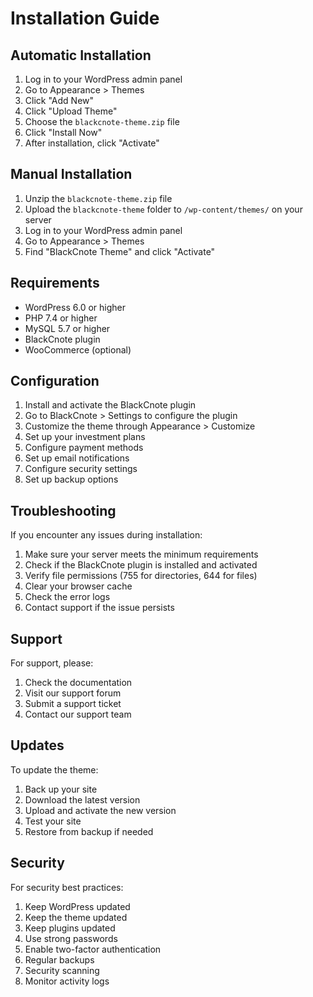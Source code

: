 # Installation Guide

## Automatic Installation

1. Log in to your WordPress admin panel
2. Go to Appearance > Themes
3. Click "Add New"
4. Click "Upload Theme"
5. Choose the `blackcnote-theme.zip` file
6. Click "Install Now"
7. After installation, click "Activate"

## Manual Installation

1. Unzip the `blackcnote-theme.zip` file
2. Upload the `blackcnote-theme` folder to `/wp-content/themes/` on your server
3. Log in to your WordPress admin panel
4. Go to Appearance > Themes
5. Find "BlackCnote Theme" and click "Activate"

## Requirements

- WordPress 6.0 or higher
- PHP 7.4 or higher
- MySQL 5.7 or higher
- BlackCnote plugin
- WooCommerce (optional)

## Configuration

1. Install and activate the BlackCnote plugin
2. Go to BlackCnote > Settings to configure the plugin
3. Customize the theme through Appearance > Customize
4. Set up your investment plans
5. Configure payment methods
6. Set up email notifications
7. Configure security settings
8. Set up backup options

## Troubleshooting

If you encounter any issues during installation:

1. Make sure your server meets the minimum requirements
2. Check if the BlackCnote plugin is installed and activated
3. Verify file permissions (755 for directories, 644 for files)
4. Clear your browser cache
5. Check the error logs
6. Contact support if the issue persists

## Support

For support, please:

1. Check the documentation
2. Visit our support forum
3. Submit a support ticket
4. Contact our support team

## Updates

To update the theme:

1. Back up your site
2. Download the latest version
3. Upload and activate the new version
4. Test your site
5. Restore from backup if needed

## Security

For security best practices:

1. Keep WordPress updated
2. Keep the theme updated
3. Keep plugins updated
4. Use strong passwords
5. Enable two-factor authentication
6. Regular backups
7. Security scanning
8. Monitor activity logs 